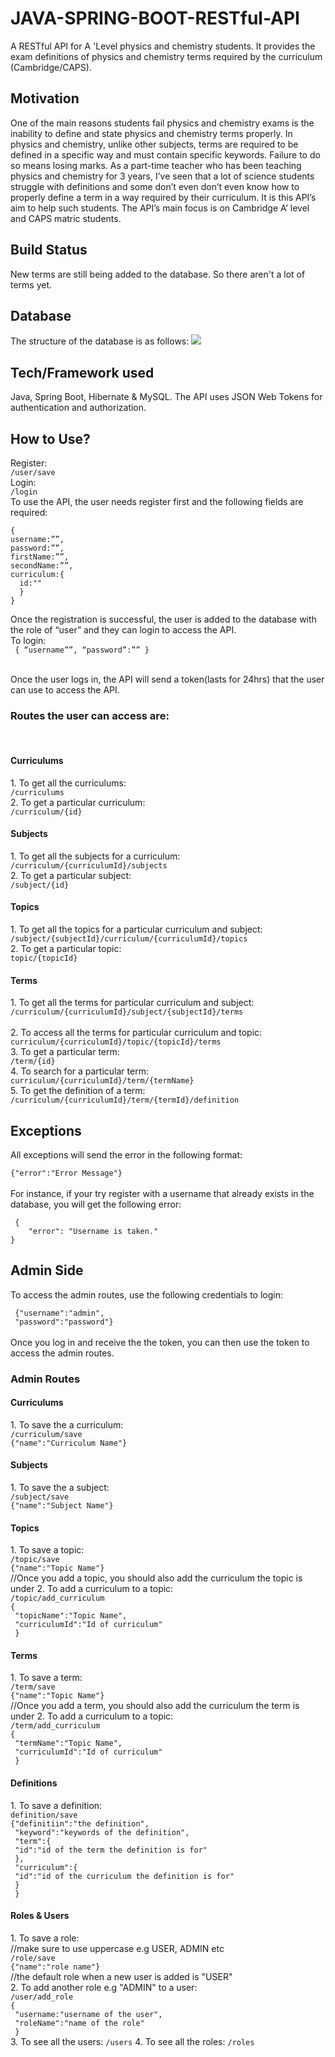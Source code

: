 # JAVA-SPRING-BOOT-RESTful-API
A RESTful API for A 'Level physics and chemistry students. It provides the exam definitions of physics and chemistry terms required by the curriculum (Cambridge/CAPS).

<h2>Motivation</h2>
One of the main reasons students fail physics and chemistry exams is the inability to define and state physics and chemistry terms properly. In physics and chemistry, unlike other subjects, terms are required to be defined in a specific way and must contain specific keywords. Failure to do so means losing marks. As  a part-time teacher who has been teaching physics and chemistry for 3 years, I’ve seen that a lot of science students struggle with definitions and some don’t even don’t even know how to properly define a term in a way required by their curriculum. It is this  API’s aim  to help such students. The API’s main focus is on Cambridge A’ level and CAPS matric students.

<h2>Build Status</h2>
New terms are still being added to the database. So there aren't a lot of terms yet.

<h2>Database</h2>
The structure of the database is as follows:
<image src="https://github.com/pnyamuda/Data-Engineering-University-Courses/blob/master/sciencetermsdatabase.png?raw=true">

<h2>Tech/Framework used</h2>
Java, Spring Boot, Hibernate & MySQL.
The API uses JSON Web Tokens for authentication and authorization.

<h2>How to Use?</h2>
 Register:</br>
 <code>/user/save</code></br>
 Login:</br>
 <code>/login</code></br>
To use the API, the user needs register first and the following fields are required:</br>
<code>
{
username:””,
password:””, 
firstName:””,
secondName:””,
curriculum:{
  id:""
  }
}
</code>

Once the registration is successful, the user is added to the database with the role of “user” and they can login to access the API.</br>
To login:</br>
<code>
{
“username””,
“password”:””
}</br>
</code>
</br>
Once the user logs in, the API will send a token(lasts for 24hrs) that the user can use to access the API.

<h3>Routes the user can access are:</h3></br>
<h4>Curriculums</h4>
1. To get all the curriculums:</br>
<code>/curriculums</code></br>
2. To get a particular curriculum:</br>
<code>/curriculum/{id}</code></br>

<h4>Subjects</h4>
1. To get all the subjects for a curriculum:</br>
<code>/curriculum/{curriculumId}/subjects</code></br>
2. To get a particular subject:</br>
<code>/subject/{id}</code></br>

<h4>Topics</h4>
1. To get all the topics for a particular curriculum and subject:</br>
<code>/subject/{subjectId}/curriculum/{curriculumId}/topics</code></br>
2. To get a particular topic:</br>
<code>topic/{topicId}</code></br>

<h4>Terms</h4>
1. To get all the terms for particular curriculum and subject:</br>
<code>/curriculum/{curriculumId}/subject/{subjectId}/terms</br></code></br>
2. To access all the terms for particular curriculum and topic:</br>
<code>curriculum/{curriculumId}/topic/{topicId}/terms</code></br>
3. To get a particular term:</br>
<code>/term/{id}</code></br>
4. To search for a particular term:</br>
<code>curriculum/{curriculumId}/term/{termName}</code></br>
5. To get the definition of a term:</br>
<code>/curriculum/{curriculumId}/term/{termId}/definition</code>

<h2>Exceptions</h2>
All exceptions will send the error in the following format:</br>
<code>
{"error":"Error Message"}
</code></br>
For instance, if your try register with a username that already exists in the database, you will get the following error:</br>
<code>
 {
    "error": "Username is taken."
}
</code>

<h2>Admin Side</h2>
To access the admin routes, use the following credentials to login:</br>
<code>
 {"username":"admin",
 "password":"password"}
</code></br>
Once you log in and receive the the token, you can then use the token to access the admin routes.</br>

<h3>Admin Routes</h3>

<h4>Curriculums</h4>
1. To save the a curriculum:</br>
<code>/curriculum/save</code></br>
<code>{"name":"Curriculum Name"}</code></br>


<h4>Subjects</h4>
1. To save the a subject:</br>
<code>/subject/save</code></br>
<code>{"name":"Subject Name"}</code></br>


<h4>Topics</h4>
1. To save a topic:</br>
<code>/topic/save</code></br>
<code>{"name":"Topic Name"}</code></br>
//Once you add a topic, you should also add the curriculum the topic is under
2. To add a curriculum to a topic:</br>
<code>/topic/add_curriculum</code></br>
<code>{
 "topicName":"Topic Name",
 "curriculumId":"Id of curriculum"
 }</code></br>
 
 <h4>Terms</h4>
1. To save a term:</br>
<code>/term/save</code></br>
<code>{"name":"Topic Name"}</code></br>
//Once you add a term, you should also add the curriculum the term is under
2. To add a curriculum to a topic:</br>
<code>/term/add_curriculum</code></br>
<code>{
 "termName":"Topic Name",
 "curriculumId":"Id of curriculum"
 }</code></br>
 
 
 <h4>Definitions</h4>
1. To save a definition:</br>
<code>definition/save</code></br>
<code>{"definitiin":"the definition",
 "keyword":"keywords of the definition",
 "term":{
 "id":"id of the term the definition is for"
 },
 "curriculum":{
 "id":"id of the curriculum the definition is for"
 }
 }</code></br>
 
 
<h4>Roles & Users</h4>
1. To save a role:</br>
//make sure to use uppercase e.g USER, ADMIN etc</br>
<code>/role/save</code></br>
<code>{"name":"role name"}</code></br>
//the default role when a new user is added is "USER"</br>
2. To add another role e.g "ADMIN" to a user:</br>
<code>/user/add_role</code></br>
<code>{
 "username:"username of the user",
 "roleName":"name of the role"
 }</code></br>
3. To see all the users:
  <code>/users</code>
4. To see all the roles:
  <code>/roles</code>
 





